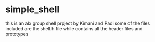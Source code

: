 # simple_shell
this is an alx group shell prpject by Kimani and Padi
some of the files included are the shell.h file while contains all the header files and prototypes
